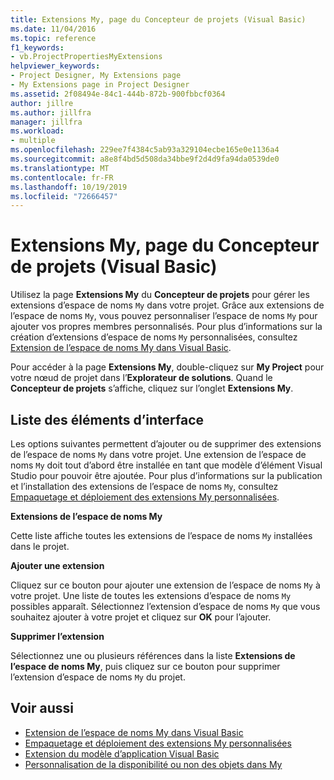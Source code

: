 ```yaml
---
title: Extensions My, page du Concepteur de projets (Visual Basic)
ms.date: 11/04/2016
ms.topic: reference
f1_keywords:
- vb.ProjectPropertiesMyExtensions
helpviewer_keywords:
- Project Designer, My Extensions page
- My Extensions page in Project Designer
ms.assetid: 2f08494e-84c1-444b-872b-900fbbcf0364
author: jillre
ms.author: jillfra
manager: jillfra
ms.workload:
- multiple
ms.openlocfilehash: 229ee7f4384c5ab93a329104ecbe165e0e1136a4
ms.sourcegitcommit: a8e8f4bd5d508da34bbe9f2d4d9fa94da0539de0
ms.translationtype: MT
ms.contentlocale: fr-FR
ms.lasthandoff: 10/19/2019
ms.locfileid: "72666457"
---
```

# <a name="my-extensions-page-project-designer-visual-basic"></a>Extensions My, page du Concepteur de projets (Visual Basic)
Utilisez la page **Extensions My** du **Concepteur de projets** pour gérer les extensions d’espace de noms `My` dans votre projet. Grâce aux extensions de l’espace de noms `My`, vous pouvez personnaliser l’espace de noms `My` pour ajouter vos propres membres personnalisés. Pour plus d’informations sur la création d’extensions d’espace de noms `My` personnalisées, consultez [Extension de l’espace de noms My dans Visual Basic](/dotnet/visual-basic/developing-apps/customizing-extending-my/extending-the-my-namespace).

Pour accéder à la page **Extensions My**, double-cliquez sur **My Project** pour votre nœud de projet dans l’**Explorateur de solutions**. Quand le **Concepteur de projets** s’affiche, cliquez sur l’onglet **Extensions My**.

## <a name="uielement-list"></a>Liste des éléments d’interface
Les options suivantes permettent d’ajouter ou de supprimer des extensions de l’espace de noms `My` dans votre projet. Une extension de l’espace de noms `My` doit tout d’abord être installée en tant que modèle d’élément Visual Studio pour pouvoir être ajoutée. Pour plus d’informations sur la publication et l’installation des extensions de l’espace de noms `My`, consultez [Empaquetage et déploiement des extensions My personnalisées](/dotnet/visual-basic/developing-apps/customizing-extending-my/packaging-and-deploying-custom-my-extensions).

 **Extensions de l’espace de noms My**

Cette liste affiche toutes les extensions de l’espace de noms `My` installées dans le projet.

 **Ajouter une extension**

Cliquez sur ce bouton pour ajouter une extension de l’espace de noms `My` à votre projet. Une liste de toutes les extensions d’espace de noms `My` possibles apparaît. Sélectionnez l’extension d’espace de noms `My` que vous souhaitez ajouter à votre projet et cliquez sur **OK** pour l’ajouter.

 **Supprimer l’extension**

Sélectionnez une ou plusieurs références dans la liste **Extensions de l’espace de noms My**, puis cliquez sur ce bouton pour supprimer l’extension d’espace de noms `My` du projet.

## <a name="see-also"></a>Voir aussi

- [Extension de l’espace de noms My dans Visual Basic](/dotnet/visual-basic/developing-apps/customizing-extending-my/extending-the-my-namespace)
- [Empaquetage et déploiement des extensions My personnalisées](/dotnet/visual-basic/developing-apps/customizing-extending-my/packaging-and-deploying-custom-my-extensions)
- [Extension du modèle d’application Visual Basic](/dotnet/visual-basic/developing-apps/customizing-extending-my/extending-the-visual-basic-application-model)
- [Personnalisation de la disponibilité ou non des objets dans My](/dotnet/visual-basic/developing-apps/customizing-extending-my/customizing-which-objects-are-available-in-my)